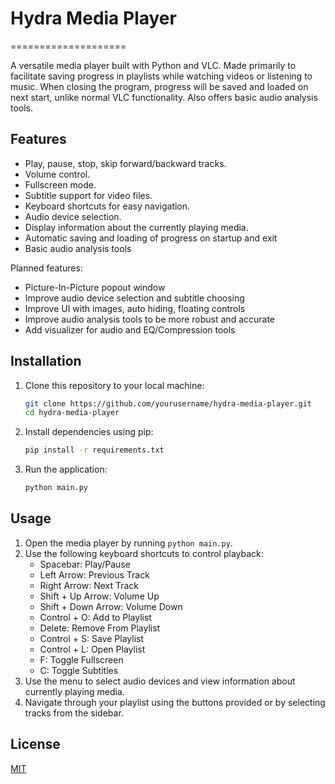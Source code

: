 # Hydra Media Player
====================

A versatile media player built with Python and VLC. Made primarily to facilitate saving progress in playlists while watching videos or listening to music. When closing the program, progress will be saved and loaded on next start, unlike normal VLC functionality. Also offers basic audio analysis tools.

Features
--------
- Play, pause, stop, skip forward/backward tracks.
- Volume control.
- Fullscreen mode.
- Subtitle support for video files.
- Keyboard shortcuts for easy navigation.
- Audio device selection.
- Display information about the currently playing media.
- Automatic saving and loading of progress on startup and exit
- Basic audio analysis tools

Planned features:
- Picture-In-Picture popout window
- Improve audio device selection and subtitle choosing
- Improve UI with images, auto hiding, floating controls
- Improve audio analysis tools to be more robust and accurate
- Add visualizer for audio and EQ/Compression tools

Installation
------------
1. Clone this repository to your local machine:
   ```sh
   git clone https://github.com/yourusername/hydra-media-player.git
   cd hydra-media-player
   ```
2. Install dependencies using pip:
   ```sh
   pip install -r requirements.txt
   ```
3. Run the application:
   ```sh
   python main.py
   ```

Usage
-----
1. Open the media player by running `python main.py`.
2. Use the following keyboard shortcuts to control playback:
    - Spacebar: Play/Pause
    - Left Arrow: Previous Track
    - Right Arrow: Next Track
    - Shift + Up Arrow: Volume Up
    - Shift + Down Arrow: Volume Down
    - Control + O: Add to Playlist
    - Delete: Remove From Playlist
    - Control + S: Save Playlist
    - Control + L: Open Playlist
    - F: Toggle Fullscreen
    - C: Toggle Subtitles
3. Use the menu to select audio devices and view information about currently playing media.
4. Navigate through your playlist using the buttons provided or by selecting tracks from the sidebar.

License
-------
[MIT](https://choosealicense.com/licenses/mit/)